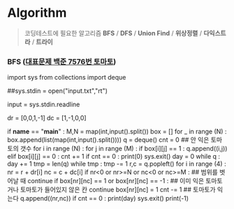 # Algorithm
> 코딩테스트에 필요한 알고리즘 **BFS** / **DFS** / **Union Find** / **위상정렬** / **다익스트라** / **트라이**

### BFS ([대표문제 백준 7576번 토마토](https://www.acmicpc.net/problem/7576))
  import sys
  from collections import deque

  ##sys.stdin = open("input.txt","rt")

  input = sys.stdin.readline

  dr = [0,0,1,-1]
  dc = [1,-1,0,0]

  if __name__ == "__main__" :
      M,N = map(int,input().split())
      box = []
      for _ in range (N) :
          box.append(list(map(int,input().split())))
      q = deque()
      cnt = 0 ## 안 익은 토마토의 갯수
      for i in range (N) :
          for j in range (M) :
              if box[i][j] == 1 :
                  q.append((i,j))
              elif box[i][j] == 0 :
                  cnt += 1
      if cnt == 0 :
          print(0)
          sys.exit()
      day = 0
      while q :
          day += 1
          tmp = len(q)
          while tmp :
              tmp -= 1
              r,c = q.popleft()
              for i in range (4) :
                  nr = r + dr[i]
                  nc = c + dc[i]
                  if nr<0 or nr>=N or nc<0 or nc>=M : ## 범위를 벗어날 때
                      continue
                  if box[nr][nc] == 1 or box[nr][nc] == -1 : ## 이미 익은 토마토거나 토마토가 들어있지 않은 칸
                      continue
                  box[nr][nc] = 1
                  cnt -= 1  ## 토마토가 익는다
                  q.append((nr,nc))
                  if cnt == 0 :
                      print(day)
                      sys.exit()
      print(-1)
